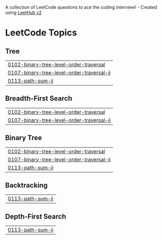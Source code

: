 A collection of LeetCode questions to ace the coding interview! - Created using [LeetHub v2](https://github.com/arunbhardwaj/LeetHub-2.0)
<!---LeetCode Topics Start-->
# LeetCode Topics
## Tree
|  |
| ------- |
| [0102-binary-tree-level-order-traversal](https://github.com/Vaibhav9368/HWI-prep/tree/master/0102-binary-tree-level-order-traversal) |
| [0107-binary-tree-level-order-traversal-ii](https://github.com/Vaibhav9368/HWI-prep/tree/master/0107-binary-tree-level-order-traversal-ii) |
| [0113-path-sum-ii](https://github.com/Vaibhav9368/HWI-prep/tree/master/0113-path-sum-ii) |
## Breadth-First Search
|  |
| ------- |
| [0102-binary-tree-level-order-traversal](https://github.com/Vaibhav9368/HWI-prep/tree/master/0102-binary-tree-level-order-traversal) |
| [0107-binary-tree-level-order-traversal-ii](https://github.com/Vaibhav9368/HWI-prep/tree/master/0107-binary-tree-level-order-traversal-ii) |
## Binary Tree
|  |
| ------- |
| [0102-binary-tree-level-order-traversal](https://github.com/Vaibhav9368/HWI-prep/tree/master/0102-binary-tree-level-order-traversal) |
| [0107-binary-tree-level-order-traversal-ii](https://github.com/Vaibhav9368/HWI-prep/tree/master/0107-binary-tree-level-order-traversal-ii) |
| [0113-path-sum-ii](https://github.com/Vaibhav9368/HWI-prep/tree/master/0113-path-sum-ii) |
## Backtracking
|  |
| ------- |
| [0113-path-sum-ii](https://github.com/Vaibhav9368/HWI-prep/tree/master/0113-path-sum-ii) |
## Depth-First Search
|  |
| ------- |
| [0113-path-sum-ii](https://github.com/Vaibhav9368/HWI-prep/tree/master/0113-path-sum-ii) |
<!---LeetCode Topics End-->